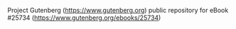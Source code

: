 Project Gutenberg (https://www.gutenberg.org) public repository for eBook #25734 (https://www.gutenberg.org/ebooks/25734)
